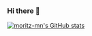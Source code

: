 ### Hi there 👋

[![moritz-mn's GitHub stats](https://github-readme-stats.vercel.app/api?username=moritz-mn&count_private=true&show_icons=true&theme=onedark)](https://github.com/anuraghazra/github-readme-stats)

<!--
**moritz-mn/moritz-mn** is a ✨ _special_ ✨ repository because its `README.md` (this file) appears on your GitHub profile.

Here are some ideas to get you started:

- 🔭 I’m currently working on ...
- 🌱 I’m currently learning ...
- 👯 I’m looking to collaborate on ...
- 🤔 I’m looking for help with ...
- 💬 Ask me about ...
- 📫 How to reach me: ...
- 😄 Pronouns: ...
- ⚡ Fun fact: ...
-->
